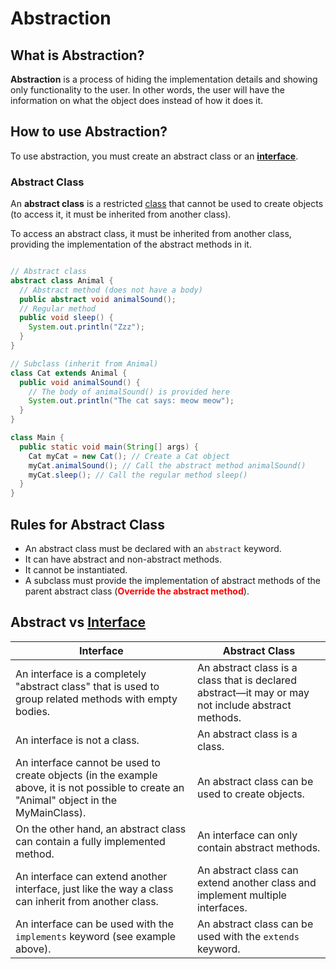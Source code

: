 <style>
red { color: Red }
orange { color: Orange }
green { color: Green }
blue { color: Blue }
yellow { color: Yellow }
magenta { color: Magenta }
cyan { color: Cyan }
gray { color: Gray }
</style>

# Abstraction

## What is Abstraction?

**Abstraction** is a process of hiding the implementation details and showing only functionality to the user. In other words, the user will have the information on what the object does instead of how it does it.

## How to use Abstraction?

To use abstraction, you must create an abstract class or an [**interface**](Interface.md).

### Abstract Class

An **abstract class** is a restricted [class](Class.md#class) that cannot be used to create objects (to access it, it must be inherited from another class).

To access an abstract class, it must be inherited from another class, providing the implementation of the abstract methods in it.

```java

// Abstract class
abstract class Animal {
  // Abstract method (does not have a body)
  public abstract void animalSound();
  // Regular method
  public void sleep() {
    System.out.println("Zzz");
  }
}

// Subclass (inherit from Animal)
class Cat extends Animal {
  public void animalSound() {
    // The body of animalSound() is provided here
    System.out.println("The cat says: meow meow");
  }
}

class Main {
  public static void main(String[] args) {
    Cat myCat = new Cat(); // Create a Cat object
    myCat.animalSound(); // Call the abstract method animalSound()
    myCat.sleep(); // Call the regular method sleep()
  }
}

```

## Rules for Abstract Class

* An abstract class must be declared with an `abstract` keyword.
* It can have abstract and non-abstract methods.
* It cannot be instantiated.
* A subclass must provide the implementation of abstract methods of the parent abstract class (<red>**Override the abstract method**</red>).

## Abstract vs [Interface](Interface.md#interface)

| Interface | Abstract Class |
| --- | --- |
| An interface is a completely "abstract class" that is used to group related methods with empty bodies. | An abstract class is a class that is declared abstract—it may or may not include abstract methods. |
| An interface is not a class. | An abstract class is a class. |
| An interface cannot be used to create objects (in the example above, it is not possible to create an "Animal" object in the MyMainClass). | An abstract class can be used to create objects. |
| On the other hand, an abstract class can contain a fully implemented method. | An interface can only contain abstract methods. |
| An interface can extend another interface, just like the way a class can inherit from another class. | An abstract class can extend another class and implement multiple interfaces. |
| An interface can be used with the `implements` keyword (see example above). | An abstract class can be used with the `extends` keyword. |
